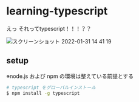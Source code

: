 # learning-typescript

えっ それってtypescript！！！？？

![スクリーンショット 2022-01-31 14 41 19](https://user-images.githubusercontent.com/38499847/151744507-0b337fc0-7a51-40f9-a5fb-aa2c7db76b76.png)

## setup

※node.js および npm の環境は整えている前提とする

```sh
# typescript をグローバルインストール
$ npm install -g typescript
```
